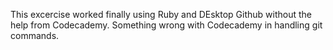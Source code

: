 This excercise worked finally using Ruby and DEsktop Github without the help from Codecademy. Something wrong with Codecademy in handling git commands.
